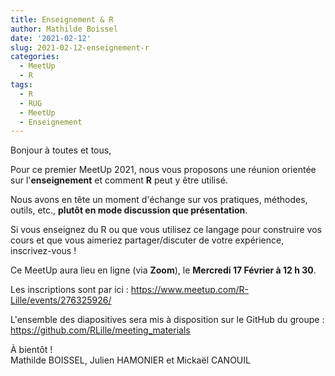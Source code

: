 ```yaml
---
title: Enseignement & R
author: Mathilde Boissel
date: '2021-02-12'
slug: 2021-02-12-enseignement-r
categories:
  - MeetUp
  - R
tags:
  - R
  - RUG
  - MeetUp
  - Enseignement
---
```


Bonjour à toutes et tous,

Pour ce premier MeetUp 2021, nous vous proposons une réunion orientée sur l'**enseignement** et comment **R** peut y être utilisé. 

Nous avons en tête un moment d'échange sur vos pratiques, méthodes, outils, etc., **plutôt en mode discussion que présentation**. 

Si vous enseignez du R ou que vous utilisez ce langage pour construire vos cours et que vous aimeriez partager/discuter de votre expérience, inscrivez-vous !

Ce MeetUp aura lieu en ligne (via **Zoom**), le **Mercredi 17 Février à 12 h 30**.

Les inscriptions sont par ici : https://www.meetup.com/R-Lille/events/276325926/

L'ensemble des diapositives sera mis à disposition sur le GitHub du groupe : https://github.com/RLille/meeting_materials

À bientôt !  
Mathilde BOISSEL, Julien HAMONIER et Mickaël CANOUIL
